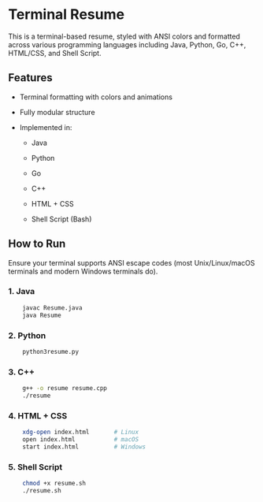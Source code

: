 # Terminal Resume
This is a terminal-based resume, styled with ANSI colors and formatted across various programming languages including Java, Python, Go, C++, HTML/CSS, and Shell Script.

## Features
- Terminal formatting with colors and animations

- Fully modular structure

- Implemented in:

    - Java

    - Python

    - Go

    - C++

    - HTML + CSS

    - Shell Script (Bash)

## How to Run
Ensure your terminal supports ANSI escape codes (most Unix/Linux/macOS terminals and modern Windows terminals do).

### 1. Java
```bash
    javac Resume.java
    java Resume
```
### 2. Python
```bash
    python3resume.py
```
### 3. C++
```bash
    g++ -o resume resume.cpp
    ./resume
```
### 4. HTML + CSS
```bash 
    xdg-open index.html       # Linux
    open index.html           # macOS
    start index.html          # Windows
```
### 5. Shell Script
```bash
    chmod +x resume.sh
    ./resume.sh
```


